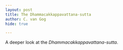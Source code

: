 ```yaml
---
layout: post
title: The Dhammacakkappavattana-sutta
author: C. van Gog
hide: true

---
```


A deeper look at the *Dhammacakkappavattana-sutta*.
